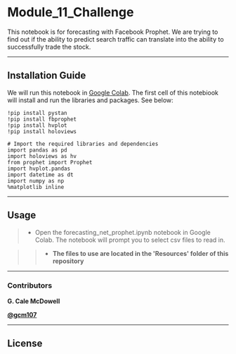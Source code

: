 # Module_11_Challenge
This notebook is for forecasting with Facebook Prophet. We are trying to find out if the ability to predict search traffic can translate into the ability to successfully trade the stock.

---


## Installation Guide
We will run this notebook in
[Google Colab](https://colab.research.google.com/ "Google Colab").
The first cell of this notebiook will install and run the libraries and packages. See below:

```
!pip install pystan
!pip install fbprophet
!pip install hvplot
!pip install holoviews
```
```
# Import the required libraries and dependencies
import pandas as pd
import holoviews as hv
from prophet import Prophet
import hvplot.pandas
import datetime as dt
import numpy as np
%matplotlib inline
```

---

## Usage

>* Open the forecasting_net_prophet.ipynb notebook in Google Colab. The notebook will prompt you to select csv files to read in. <b>

>>* The files to use are located in the 'Resources'    folder of this repository





---

### Contributors

G. Cale McDowell



[@gcm107](https://github.com/gcm107)

---

## License